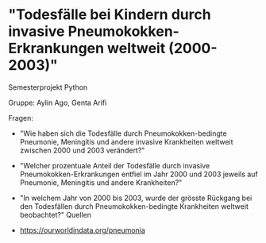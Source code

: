 # "Todesfälle bei Kindern durch invasive Pneumokokken-Erkrankungen weltweit (2000-2003)"
Semesterprojekt Python

Gruppe: Aylin Ago, Genta Arifi

Fragen:

- "Wie haben sich die Todesfälle durch Pneumokokken-bedingte Pneumonie, Meningitis und andere invasive Krankheiten weltweit zwischen 2000 und 2003 verändert?"
- "Welcher prozentuale Anteil der Todesfälle durch invasive Pneumokokken-Erkrankungen entfiel im Jahr 2000 und 2003 jeweils auf Pneumonie, Meningitis und andere Krankheiten?"
- "In welchem Jahr von 2000 bis 2003, wurde der grösste Rückgang bei den Todesfällen durch Pneumokokken-bedingte Krankheiten weltweit beobachtet?"
Quellen

- https://ourworldindata.org/pneumonia








